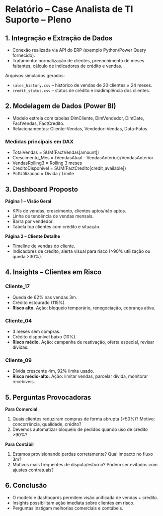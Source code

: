 
# Relatório – Case Analista de TI Suporte – Pleno

## 1. Integração e Extração de Dados
- Conexão realizada via API do ERP (exemplo Python/Power Query fornecido).
- Tratamento: normalização de clientes, preenchimento de meses faltantes, cálculo de indicadores de crédito e vendas.

Arquivos simulados gerados:
- `sales_history.csv` – histórico de vendas de 20 clientes × 24 meses.
- `credit_status.csv` – status de crédito e inadimplência dos clientes.

## 2. Modelagem de Dados (Power BI)
- Modelo estrela com tabelas DimCliente, DimVendedor, DimDate, FactVendas, FactCredito.
- Relacionamentos: Cliente–Vendas, Vendedor–Vendas, Data–Fatos.

### Medidas principais em DAX
- TotalVendas = SUM(FactVendas[amount])
- Crescimento_Mes = (VendasAtual - VendasAnterior)/VendasAnterior
- VendasRolling3 = Rolling 3 meses
- CreditoDisponivel = SUM(FactCredito[credit_available])
- PctUtilizacao = Dívida / Limite

## 3. Dashboard Proposto
**Página 1 – Visão Geral**
- KPIs de vendas, crescimento, clientes aptos/não aptos.
- Linha de tendência de vendas mensais.
- Barra por vendedor.
- Tabela top clientes com crédito e situação.

**Página 2 – Cliente Detalhe**
- Timeline de vendas do cliente.
- Indicadores de crédito, alerta visual para risco (>90% utilização ou queda >30%).

## 4. Insights – Clientes em Risco
### Cliente_17
- Queda de 62% nas vendas 3m.
- Crédito estourado (115%).
- **Risco alto.** Ação: bloqueio temporário, renegociação, cobrança ativa.

### Cliente_04
- 3 meses sem compras.
- Crédito disponível baixo (10%).
- **Risco médio.** Ação: campanha de reativação, oferta especial, revisar dívidas.

### Cliente_09
- Dívida crescente 4m, 92% limite usado.
- **Risco médio-alto.** Ação: limitar vendas, parcelar dívida, monitorar recebíveis.

## 5. Perguntas Provocadoras
**Para Comercial**
1. Quais clientes reduziram compras de forma abrupta (>50%)? Motivo: concorrência, qualidade, crédito?
2. Devemos automatizar bloqueio de pedidos quando uso de crédito >90%?

**Para Contábil**
1. Estamos provisionando perdas corretamente? Qual impacto no fluxo 3m?
2. Motivos mais frequentes de disputa/estorno? Podem ser evitados com ajustes contratuais?

## 6. Conclusão
- O modelo e dashboards permitem visão unificada de vendas + crédito.
- Insights possibilitam ação imediata sobre clientes em risco.
- Perguntas instigam melhorias comerciais e contábeis.
